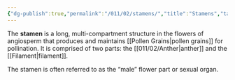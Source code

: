 ```yaml
---
{"dg-publish":true,"permalink":"/011/02/stamens/","title":"Stamens","tags":["BIOL412"],"noteIcon":"1","created":"2024-09-26T13:45:04.131-07:00","updated":"2024-09-26T15:25:59.043-07:00"}
---
```


The **stamen** is a long, multi-compartment structure in the flowers of angiosperm that produces and maintains [[Pollen Grains\|pollen grains]] for pollination. It is comprised of two parts: the [[011/02/Anther\|anther]] and the [[Filament\|filament]].

The stamen is often referred to as the “male” flower part or sexual organ.